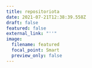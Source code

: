 ```yaml
---
title: repositoriota
date: 2021-07-21T12:38:39.558Z
draft: false
featured: false
external_link: "''"
image:
  filename: featured
  focal_point: Smart
  preview_only: false
---
```


